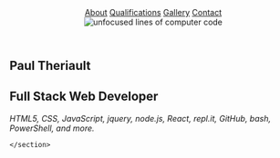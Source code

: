 <!DOCTYPE html>
<html>
<html lang="en">

<head>
  <meta charset="utf-8" />
  <meta name="viewport" content="width=device-width, initial-scale=1" />
  
</head>
<body>
  <header>
    <nav>
      <a href="#about">About</a>
      <a href="#qualifications">Qualifications</a>
      <a href="#gallery">Gallery</a>
      <a href="#contact">Contact</a>
    </nav>
    <div class="banner">
         <img src="https://images.unsplash.com/photo-1555949963-ff9fe0c870eb?ixlib=rb-1.2.1&ixid=eyJhcHBfaWQiOjEyMDd9&auto=format&fit=crop&w=1650&q=80" alt="unfocused lines of computer code" />
  </header>
  <section class="main">
    <div class="main_text">
      <h1>Paul Theriault</h1>
      <h2>Full Stack Web Developer</h2>
      <p><em>HTML5, CSS, JavaScript, jquery, node.js, React, repl.it, GitHub, bash, PowerShell, and more.</em></p>
        
    
    </section>

</body>
</html> 
 
